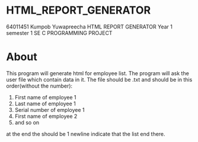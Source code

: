 # HTML_REPORT_GENERATOR

64011451 Kumpob Yuwapreecha
HTML REPORT GENERATOR
Year 1 semester 1 SE C PROGRAMMING PROJECT

# About
This program will generate html for employee list.
The program will ask the user file which contain data in it.
The file should be .txt and should be in this order(without the number):
1. First name of employee 1
2. Last name of employee 1
3. Serial number of employee 1
4. First name of employee 2
5. and so on

at the end the should be 1 newline indicate that the list end there.
